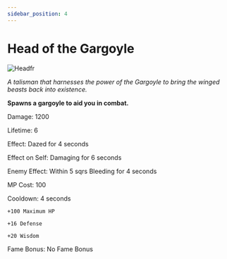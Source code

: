 ```yaml
---
sidebar_position: 4
---
```


# Head of the Gargoyle

![Headfr](https://vwiki.valorserver.com/api/item/picture/head%20of%20the%20gargoyle)

<i>A talisman that harnesses the power of the Gargoyle to bring the winged beasts back into existence.</i>

**Spawns a gargoyle to aid you in combat.**

Damage: 1200

Lifetime: 6

Effect: Dazed for 4 seconds

Effect on Self: Damaging for 6 seconds

Enemy Effect: Within 5 sqrs Bleeding for 4 seconds

MP Cost: 100

Cooldown: 4 seconds

    +100 Maximum HP
    
    +16 Defense
    
    +20 Wisdom

Fame Bonus: No Fame Bonus
